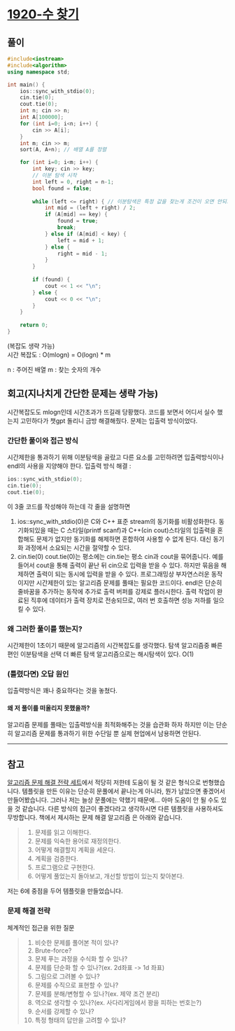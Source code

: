 # [1920-수 찾기](https://www.acmicpc.net/problem/1920)

## 풀이

```cpp
#include<iostream>
#include<algorithm>
using namespace std;

int main() {
    ios::sync_with_stdio(0);
    cin.tie(0);
    cout.tie(0);
    int n; cin >> n;
    int A[100000];
    for (int i=0; i<n; i++) {
        cin >> A[i];
    }
    int m; cin >> m;
    sort(A, A+n); // 배열 A를 정렬

    for (int i=0; i<m; i++) {
        int key; cin >> key;
        // 이분 탐색 시작
        int left = 0, right = n-1;
        bool found = false;
        
        while (left <= right) { // 이분탐색은 특정 값을 찾는게 조건이 오면 안되고 인덱스를 줄이는 게 관건
            int mid = (left + right) / 2;
            if (A[mid] == key) {
                found = true;
                break;
            } else if (A[mid] < key) {
                left = mid + 1;
            } else {
                right = mid - 1;
            }
        }
        
        if (found) {
            cout << 1 << "\n";
        } else {
            cout << 0 << "\n";
        }
    }
    
    return 0;
}

```


(복잡도 생략 가능)  
시간 복잡도 : O(mlogn) = O(logn) * m 

n : 주어진 배열
m : 찾는 숫자의 개수

## 회고(지나치게 간단한 문제는 생략 가능)
시간복잡도도 mlogn인데 시간초과가 뜨길래 당황했다. 코드를 보면서 어디서 실수 했는지 고민하다가 챗gpt 돌리니 금방 해결해줬다. 문제는 입출력 방식이었다. 
### 간단한 풀이와 접근 방식
시간제한을 통과하기 위해 이분탐색을 골랐고 다른 요소를 고민하려면 입출력방식이나 endl의 사용을 지양해야 한다.
입출력 방식 해결 :
```cpp
ios::sync_with_stdio(0);
cin.tie(0);
cout.tie(0);
```
이 3줄 코드를 작성해야 하는데 각 줄을 설명하면
1. ios::sync_with_stdio(0)은 C와 C++ 표준 stream의 동기화를 비활성화한다. 동기화되있을 때는 C 스타일(printf scanf)과 C++(cin cout)스타일의 입출력을 혼합해도 문제가 없지만 동기화를 해제하면 혼합하여 사용할 수 없게 된다. 대신 동기화 과정에서 소요되는 시간을 절약할 수 있다.
2. cin.tie(0) cout.tie(0)는 평소에는 cin.tie는 평소 cin과 cout을 묶어줍니다. 예를들어서 cout을 통해 출력이 끝난 뒤 cin으로 입력을 받을 수 있다. 하지만 묶음을 해제하면 출력이 되는 동시에 입력을 받을 수 있다. 프로그래밍상 부자연스러운 동작이지만 시간제한이 있는 알고리즘 문제를 풀때는 필요한 코드이다. 
endl은 단순히 줄바꿈을 추가하는 동작에 추가로 출력 버퍼를 강제로 플러시한다. 출력 작업이 완료된 직후에 데이터가 출력 장치로 전송되므로, 여러 번 호출하면 성능 저하를 일으킬 수 있다.

### 왜 그러한 풀이를 했는지? 

시간제한이 1초이기 때문에 알고리즘의 시간복잡도를 생각했다. 탐색 알고리즘중 빠른편인 이분탐색을 선택
더 빠른 탐색 알고리즘으로는 해시탐색이 있다. O(1)

### (틀렸다면) 오답 원인
입출력방식은 꽤나 중요하다는 것을 놓쳤다.

#### 왜 저 풀이를 떠올리지 못했을까?

알고리즘 문제를 풀때는 입출력방식을 최적화해주는 것을 습관화 하자 하지만 이는 단순히 알고리즘 문제를 통과하기 위한 수단일 뿐 실제 현업에서 남용하면 안된다.

---

## 참고

[알고리즘 문제 해결 전략 세트](https://product.kyobobook.co.kr/detail/S000001032946)에서 적당히 저한테 도움이 될 것 같은 형식으로 번형했습니다. 템플릿을 만든 이유는 단순히 문풀에서 끝나는게 아니라, 뭔가 남았으면 좋겠어서 만들어봤습니다. 
그러나 저는 늘상 문풀에는 약했기 때문에... 아마 도움이 안 될 수도 있을 것 같습니다.
다른 방식의 접근이 좋겠다라고 생각하시면 다른 템플릿을 사용하셔도 무방합니다. 책에서 제시하는 문제 해결 알고리즘 은 아래와 같습니다.

> 1. 문제를 읽고 이해한다.
> 2. 문제를 익숙한 용어로 재정의한다.
> 3. 어떻게 해결할지 계획을 세운다.
> 4. 계획을 검증한다.
> 5. 프로그램으로 구현한다.
> 6. 어떻게 풀었는지 돌아보고, 개선할 방법이 있는지 찾아본다.

저는 6에 중점을 두어 템플릿을 만들었습니다.  

### 문제 해결 전략

체계적인 접근을 위한 질문

> 1. 비슷한 문제를 풀어본 적이 있나?
> 2. Brute-force?
> 3. 문제 푸는 과정을 수식화 할 수 있나?
> 4. 문제를 단순화 할 수 있나?(ex. 2d좌표 -> 1d 좌표)
> 5. 그림으로 그려볼 수 있나?
> 6. 문제를 수직으로 표현할 수 있나?
> 7. 문제를 분해/변형할 수 있나?(ex. 제약 조건 분리)
> 8. 역으로 생각할 수 있나?(ex. 사다리게임에서 꽝을 피하는 번호는?)
> 9. 순서를 강제할 수 있나?
> 10. 특정 형태의 답만을 고려할 수 있나?

 
